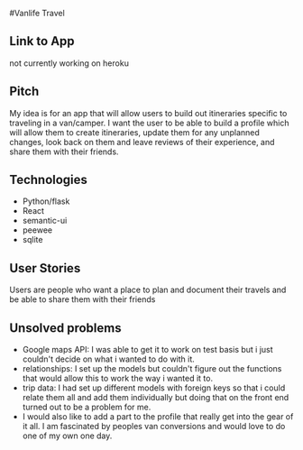 #Vanlife Travel

## Link to App
not currently working on heroku


## Pitch

My idea is for an app that will allow users to build out itineraries specific to traveling in a van/camper. I want the user to be able to build a profile which will allow them to create itineraries, update them for any unplanned changes, look back on them and leave reviews of their experience, and share them with their friends.

## Technologies

- Python/flask
- React
- semantic-ui
- peewee
- sqlite

## User Stories

Users are people who want a place to plan and document their travels and be able to share them with their friends

## Unsolved problems

- Google maps API: I was able to get it to work on test basis but i just couldn't decide on what i wanted to do with it.
- relationships: I set up the models but couldn't figure out the functions that would allow this to work the way i wanted it to.
- trip data: I had set up different models with foreign keys so that i could relate them all and add them individually but doing that on the front end turned out to be a problem for me.
- I would also like to add a part to the profile that really get into the gear of it all. I am fascinated by peoples van conversions and would love to do one of my own one day.  
